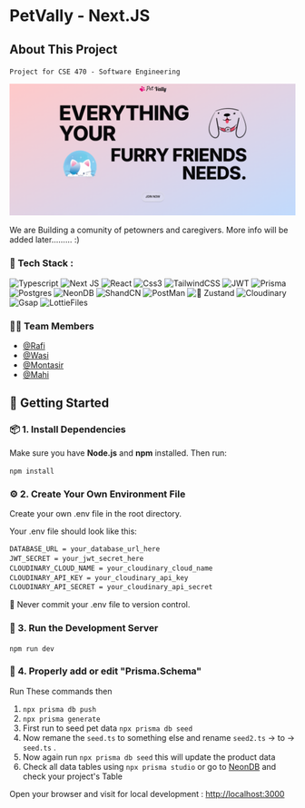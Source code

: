 # PetVally - Next.JS 

## About This Project
`Project for CSE 470 - Software Engineering` 

![Petvally banner](./public/petvally.png)

We are Building a comunity of petowners and caregivers. More info will be added later......... :)

### 💾 Tech Stack :
![Typescript](    https://img.shields.io/badge/TypeScript-007ACC?style=for-the-badge&logo=typescript&logoColor=white) ![Next JS](https://img.shields.io/badge/next%20js-000000?style=for-the-badge&logo=nextdotjs&logoColor=white) ![React](https://img.shields.io/badge/React-20232A?style=for-the-badge&logo=react&logoColor=61DAFB) ![Css3](https://img.shields.io/badge/CSS3-1572B6?style=for-the-badge&logo=css3&logoColor=white) ![TailwindCSS](https://img.shields.io/badge/Tailwind_CSS-38B2AC?style=for-the-badge&logo=tailwind-css&logoColor=white) ![JWT](https://img.shields.io/badge/JWT-000000?style=for-the-badge&logo=JSON%20web%20tokens&logoColor=white)  ![Prisma](    https://img.shields.io/badge/Prisma-3982CE?style=for-the-badge&logo=Prisma&logoColor=white) ![Postgres](https://img.shields.io/badge/PostgreSQL-316192?style=for-the-badge&logo=postgresql&logoColor=white) ![NeonDB](https://img.shields.io/badge/NeonDB-00E599?style=for-the-badge&logo=neon&logoColor=white) ![ShandCN](https://img.shields.io/badge/shadcn%2Fui-000000?style=for-the-badge&logo=shadcnui&logoColor=white) ![PostMan](https://img.shields.io/badge/Postman-FF6C37?style=for-the-badge&logo=Postman&logoColor=white) ![🐻 Zustand](https://img.shields.io/badge/🐻%20Zustand-000000?style=for-the-badge&logoColor=white)
 ![Cloudinary](https://img.shields.io/badge/Cloudinary-3448C5?style=for-the-badge&logo=Cloudinary&logoColor=white) ![Gsap](https://img.shields.io/badge/GSAP-93CF2B?style=for-the-badge&logo=greensock&logoColor=white) ![LottieFiles](https://img.shields.io/badge/LottieFiles-0ABFBC?style=for-the-badge&logo=lottiefiles&logoColor=white) 


### 👨‍💻 Team Members

- [@Rafi](https://github.com/ahmrafi22) 
- [@Wasi](https://github.com/KOOKIEKAT123)
- [@Montasir](https://github.com/)
- [@Mahi](https://github.com/)

<!-- So Far time spent on this <br>
 [![wakatime](https://wakatime.com/badge/user/d7d5cf63-4ec9-422f-a677-8823091fc3db/project/990c11bf-1cc3-4dda-a67d-17cfaf30e6d1.svg)](https://wakatime.com/badge/user/d7d5cf63-4ec9-422f-a677-8823091fc3db/project/990c11bf-1cc3-4dda-a67d-17cfaf30e6d1)  -->

🚀 Getting Started
------------------

### 📦 1. Install Dependencies

Make sure you have **Node.js** and **npm** installed. Then run:


`npm install`

### ⚙️ 2. Create Your Own Environment File


Create your own .env file in the root directory.

Your .env file should look like this:




```bash
DATABASE_URL = your_database_url_here 
JWT_SECRET = your_jwt_secret_here 
CLOUDINARY_CLOUD_NAME = your_cloudinary_cloud_name 
CLOUDINARY_API_KEY = your_cloudinary_api_key 
CLOUDINARY_API_SECRET = your_cloudinary_api_secret
```

🛑 Never commit your .env file to version control.


### 🧪 3. Run the Development Server

`npm run dev`


### 🚨 4. Properly add or edit "Prisma.Schema" 

Run These commands then

1. `npx prisma db push` <br>
2. `npx prisma generate` <br>
3. First run to seed pet data  `npx prisma db seed ` <br>
4. Now remane the `seed.ts` to something else and rename `seed2.ts` -> to -> `seed.ts` . <br>
5. Now again run `npx prisma db seed` this will update the product data
6. Check all data tables using `npx prisma studio` or go to [NeonDB](https://console.neon.tech/) and check your project's Table 


Open your browser and visit for local development : [http://localhost:3000](http://localhost:3000)

